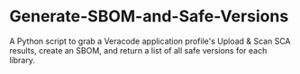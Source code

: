 # Generate-SBOM-and-Safe-Versions
A Python script to grab a Veracode application profile's Upload &amp; Scan SCA results, create an SBOM, and return a list of all safe versions for each library.
